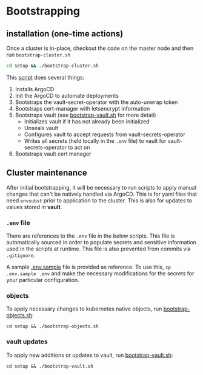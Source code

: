 # Bootstrapping

## installation (one-time actions)

Once a cluster is in-place, checkout the code on the master node and then run `bootstrap-cluster.sh
`
```sh
cd setup && ./bootstrap-cluster.sh
```

This [script](setup/bootstrap-cluster.sh) does several things:

1. Installs ArgoCD 
2. Init the ArgoCD to automate deployments
3. Bootstraps the vault-secret-operator with the auto-unwrap token
4. Bootstraps cert-manager with letsencrypt information
5. Bootstraps vault (see [bootstrap-vault.sh](setup/bootstrap-vault.sh) for more detail)
   * Initializes vault if it has not already been initialized
   * Unseals vault
   * Configures vault to accept requests from vault-secrets-operator
   * Writes all secrets (held locally in the `.env` file) to vault for vault-secrets-operator to act on
6. Bootstraps vault cert manager

## Cluster maintenance

After initial bootstrapping, it will be necessary to run scripts to apply manual changes that can't be natively handled via ArgoCD.  This is for yaml files that need `envsubst` prior to application to the cluster.  This is also for updates to values stored in **vault**.

### `.env` file

There are references to the `.env` file in the below scripts. This file is automatically sourced in order to populate secrets and sensitive information used in the scripts at runtime. This file is also prevented from commits via `.gitignore`.

A sample [.env.sample](setup/.env.sample) file is provided as reference. To use this, `cp .env.sample .env` and make the necessary modifications for the secrets for your particular configuration.

### objects

To apply necessary changes to kubernetes native objects, run [bootstrap-objects.sh](setup/bootstrap-objects.sh):

```shell
cd setup && ./bootstrap-objects.sh
```

### vault updates

To apply new additions or updates to vault, run [bootstrap-vault.sh](setup/bootstrap-vault.sh):

```shell
cd setup && ./bootstrap-vault.sh
```
